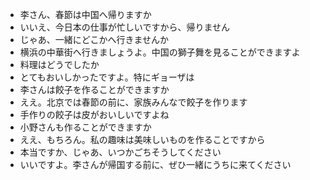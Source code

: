 * 李さん、春節は中国へ帰りますか
* いいえ、今日本の仕事が忙しいですから、帰りません
* じゃあ、一緒にどこかへ行きませんか
* 横浜の中華街へ行きましょうよ。中国の獅子舞を見ることができますよ
* 料理はどうでしたか
* とてもおいしかったですよ。特にギョーザは
* 李さんは餃子を作ることができますか
* ええ。北京では春節の前に、家族みんなで餃子を作ります
* 手作りの餃子は皮がおいしいですよね
* 小野さんも作ることができますか
* ええ、もちろん。私の趣味は美味しいものを作ることですから
* 本当ですか、じゃあ、いつかごちそうしてください
* いいですよ。李さんが帰国する前に、ぜひ一緒にうちに来てください
